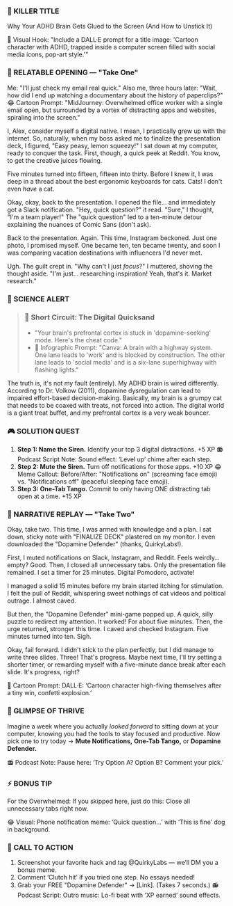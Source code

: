 ### 🎯 KILLER TITLE
Why Your ADHD Brain Gets Glued to the Screen (And How to Unstick It)

🎨 Visual Hook: "Include a DALL·E prompt for a title image: 'Cartoon character with ADHD, trapped inside a computer screen filled with social media icons, pop-art style.'"

### 📖 RELATABLE OPENING — "Take One"
Me: "I'll just check my email real quick." Also me, three hours later: "Wait, how did I end up watching a documentary about the history of paperclips?" 
😂 Cartoon Prompt: "MidJourney: Overwhelmed office worker with a single email open, but surrounded by a vortex of distracting apps and websites, spiraling into the screen."

I, Alex, consider myself a digital native. I mean, I practically grew up with the internet. So, naturally, when my boss asked me to finalize the presentation deck, I figured, "Easy peasy, lemon squeezy!" I sat down at my computer, ready to conquer the task. First, though, a quick peek at Reddit. You know, to get the creative juices flowing. 

Five minutes turned into fifteen, fifteen into thirty. Before I knew it, I was deep in a thread about the best ergonomic keyboards for cats. Cats! I don't even *have* a cat. 

Okay, okay, back to the presentation. I opened the file… and immediately got a Slack notification. "Hey, quick question?" it read. "Sure," I thought, "I'm a team player!" The "quick question" led to a ten-minute detour explaining the nuances of Comic Sans (don't ask).

Back to the presentation. Again. This time, Instagram beckoned. Just one photo, I promised myself. One became ten, ten became twenty, and soon I was comparing vacation destinations with influencers I'd never met. 

Ugh. The guilt crept in. "Why can't I just *focus*?" I muttered, shoving the thought aside. "I'm just… researching inspiration! Yeah, that's it. Market research."

### 🔬 SCIENCE ALERT

> ### 🧠 Short Circuit: The Digital Quicksand
> - "Your brain's prefrontal cortex is stuck in 'dopamine-seeking' mode. Here's the cheat code."
> - 🎨 Infographic Prompt: "Canva: A brain with a highway system. One lane leads to 'work' and is blocked by construction. The other lane leads to 'social media' and is a six-lane superhighway with flashing lights."

The truth is, it's not my fault (entirely). My ADHD brain is wired differently. According to Dr. Volkow (2011), dopamine dysregulation can lead to impaired effort-based decision-making. Basically, my brain is a grumpy cat that needs to be coaxed with treats, not forced into action. The digital world is a giant treat buffet, and my prefrontal cortex is a very weak bouncer.

### 🎮 SOLUTION QUEST

1. **Step 1: Name the Siren.** Identify your top 3 digital distractions. +5 XP
📻 Podcast Script Note: Sound effect: ‘Level up’ chime after each step.
2. **Step 2: Mute the Siren.** Turn off notifications for those apps. +10 XP
😂 Meme Callout: Before/After: "Notifications on" (screaming face emoji) vs. "Notifications off" (peaceful sleeping face emoji).
3. **Step 3: One-Tab Tango.** Commit to only having ONE distracting tab open at a time. +15 XP

### 🔄 NARRATIVE REPLAY — "Take Two"
Okay, take two. This time, I was armed with knowledge and a plan. I sat down, sticky note with "FINALIZE DECK" plastered on my monitor. I even downloaded the "Dopamine Defender" (thanks, QuirkyLabs!).

First, I muted notifications on Slack, Instagram, and Reddit. Feels weirdly… empty? Good. Then, I closed all unnecessary tabs. Only the presentation file remained. I set a timer for 25 minutes. Digital Pomodoro, activate!

I managed a solid 15 minutes before my brain started itching for stimulation. I felt the pull of Reddit, whispering sweet nothings of cat videos and political outrage. I almost caved.

But then, the "Dopamine Defender" mini-game popped up. A quick, silly puzzle to redirect my attention. It worked! For about five minutes. Then, the urge returned, stronger this time. I caved and checked Instagram. Five minutes turned into ten. Sigh.

Okay, fail forward. I didn't stick to the plan perfectly, but I did manage to write three slides. Three! That's progress. Maybe next time, I'll try setting a shorter timer, or rewarding myself with a five-minute dance break after each slide. It's progress, right?

🎨 Cartoon Prompt: DALL·E: ‘Cartoon character high-fiving themselves after a tiny win, confetti explosion.’

### 🌟 GLIMPSE OF THRIVE
Imagine a week where you actually *looked forward* to sitting down at your computer, knowing you had the tools to stay focused and productive. Now pick one to try today → **Mute Notifications,** **One-Tab Tango,** or **Dopamine Defender.**

📻 Podcast Note: Pause here: ‘Try Option A? Option B? Comment your pick.’

### ⚡ BONUS TIP
For the Overwhelmed: If you skipped here, just do this: Close all unnecessary tabs right now.

😂 Visual: Phone notification meme: ‘Quick question…’ with ‘This is fine’ dog in background.

### 📢 CALL TO ACTION
1. Screenshot your favorite hack and tag @QuirkyLabs — we’ll DM you a bonus meme.
2. Comment ‘Clutch hit’ if you tried one step. No essays needed!
3. Grab your FREE "Dopamine Defender" → [Link]. (Takes 7 seconds.)
📻 Podcast Script: Outro music: Lo-fi beat with ‘XP earned’ sound effects.